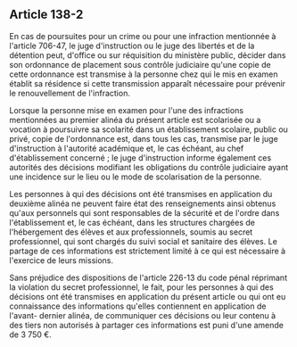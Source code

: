 Article 138-2
----
En cas de poursuites pour un crime ou pour une infraction mentionnée à l'article
706-47, le juge d'instruction ou le juge des libertés et de la détention peut,
d'office ou sur réquisition du ministère public, décider dans son ordonnance de
placement sous contrôle judiciaire qu'une copie de cette ordonnance est
transmise à la personne chez qui le mis en examen établit sa résidence si cette
transmission apparaît nécessaire pour prévenir le renouvellement de
l'infraction.

Lorsque la personne mise en examen pour l'une des infractions mentionnées au
premier alinéa du présent article est scolarisée ou a vocation à poursuivre sa
scolarité dans un établissement scolaire, public ou privé, copie de l'ordonnance
est, dans tous les cas, transmise par le juge d'instruction à l'autorité
académique et, le cas échéant, au chef d'établissement concerné ; le juge
d'instruction informe également ces autorités des décisions modifiant les
obligations du contrôle judiciaire ayant une incidence sur le lieu ou le mode de
scolarisation de la personne.

Les personnes à qui des décisions ont été transmises en application du deuxième
alinéa ne peuvent faire état des renseignements ainsi obtenus qu'aux personnels
qui sont responsables de la sécurité et de l'ordre dans l'établissement et, le
cas échéant, dans les structures chargées de l'hébergement des élèves et aux
professionnels, soumis au secret professionnel, qui sont chargés du suivi social
et sanitaire des élèves. Le partage de ces informations est strictement limité à
ce qui est nécessaire à l'exercice de leurs missions.

Sans préjudice des dispositions de l'article 226-13 du code pénal réprimant la
violation du secret professionnel, le fait, pour les personnes à qui des
décisions ont été transmises en application du présent article ou qui ont eu
connaissance des informations qu'elles contiennent en application de l'avant-
dernier alinéa, de communiquer ces décisions ou leur contenu à des tiers non
autorisés à partager ces informations est puni d'une amende de 3 750 €.

